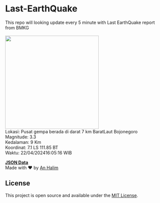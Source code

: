 # Last-EarthQuake
This repo will looking update every 5 minute with Last EarthQuake report from BMKG
<br>
<br>
<img src="https://static.bmkg.go.id/20240422160516.mmi.jpg" width="300"/>
<br>
Lokasi: Pusat gempa berada di darat 7 km BaratLaut Bojonegoro <br>
Magnitude: 3.3 <br>
Kedalaman: 9 Km <br>
Koordinat: 7.1 LS 111.85 BT <br>
Waktu: 22/04/202416:05:16 WIB <br>

<a href="./data/data.json">**JSON Data**</a>
<br>
Made with ❤️ by <a href="https://github.com/an-halim">An Halim</a>
## License

This project is open source and available under the [MIT License](LICENSE).
